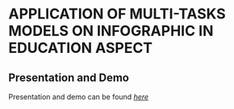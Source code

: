 # **APPLICATION OF MULTI-TASKS MODELS ON INFOGRAPHIC IN EDUCATION ASPECT**

## Presentation and Demo
Presentation and demo can be found [*here*](https://drive.google.com/drive/folders/18pPSocJrqmFYIynUA6nztMi0Qp4_djZO?usp=sharing)

